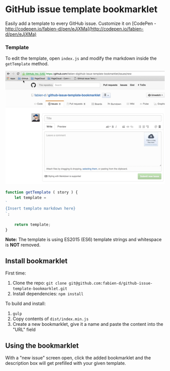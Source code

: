 # GitHub issue template bookmarklet
Easily add a template to every GitHub issue. Customize it on [CodePen - http://codepen.io/fabien-d/pen/eJjXMa](http://codepen.io/fabien-d/pen/eJjXMa)

### Template
To edit the template, open `index.js` and modify the markdown inside the `getTemplate` method.

![demo](https://raw.githubusercontent.com/fabien-d/github-issue-template-bookmarklet/master/github-issue.gif)

```js
function getTemplate ( story ) {
    let template =
`
{Insert template markdown here}
`;

    return template;
}
```

**Note:** The template is using ES2015 (ES6) template strings and whitespace is **NOT** removed.

## Install bookmarklet

First time:

1. Clone the repo: `git clone git@github.com:fabien-d/github-issue-template-bookmarklet.git`
2. Install dependencies: `npm install`

To build and install:

1. `gulp`
2. Copy contents of `dist/index.min.js`
3. Create a new bookmarklet, give it a name and paste the content into the "URL" field

## Using the bookmarklet

With a "new issue" screen open, click the added bookmarklet and the description box will get prefilled with your given template.
